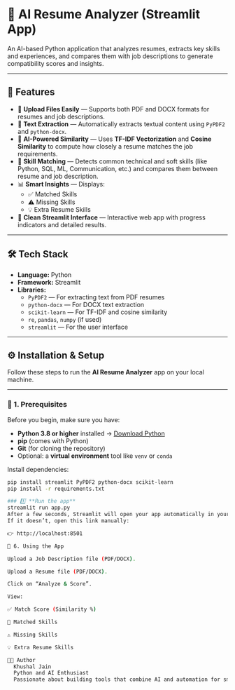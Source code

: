 # 🧠 AI Resume Analyzer (Streamlit App)

An AI-based Python application that analyzes resumes, extracts key skills and experiences, and compares them with job descriptions to generate compatibility scores and insights.

---

## 🚀 Features

- 📄 **Upload Files Easily** — Supports both PDF and DOCX formats for resumes and job descriptions.  
- 🧩 **Text Extraction** — Automatically extracts textual content using `PyPDF2` and `python-docx`.  
- 🤖 **AI-Powered Similarity** — Uses **TF-IDF Vectorization** and **Cosine Similarity** to compute how closely a resume matches the job requirements.  
- 🧠 **Skill Matching** — Detects common technical and soft skills (like Python, SQL, ML, Communication, etc.) and compares them between resume and job description.  
- 📊 **Smart Insights** — Displays:
  - ✅ Matched Skills  
  - ⚠️ Missing Skills  
  - 💡 Extra Resume Skills  
- 🧾 **Clean Streamlit Interface** — Interactive web app with progress indicators and detailed results.

---

## 🛠️ Tech Stack

- **Language:** Python  
- **Framework:** Streamlit  
- **Libraries:**
  - `PyPDF2` — For extracting text from PDF resumes  
  - `python-docx` — For DOCX text extraction  
  - `scikit-learn` — For TF-IDF and cosine similarity  
  - `re`, `pandas`, `numpy` (if used)  
  - `streamlit` — For the user interface  

---

## ⚙️ Installation & Setup

Follow these steps to run the **AI Resume Analyzer** app on your local machine.

---

### 🧩 1. Prerequisites

Before you begin, make sure you have:

- **Python 3.8 or higher** installed → [Download Python](https://www.python.org/downloads/)  
- **pip** (comes with Python)  
- **Git** (for cloning the repository)  
- Optional: a **virtual environment** tool like `venv` or `conda`

Install dependencies:
```bash
pip install streamlit PyPDF2 python-docx scikit-learn
pip install -r requirements.txt

### 1️⃣ **Run the app**
streamlit run app.py
After a few seconds, Streamlit will open your app automatically in your browser.
If it doesn’t, open this link manually:

👉 http://localhost:8501

🧠 6. Using the App

Upload a Job Description file (PDF/DOCX).

Upload a Resume file (PDF/DOCX).

Click on “Analyze & Score”.

View:

✅ Match Score (Similarity %)

🧩 Matched Skills

⚠️ Missing Skills

💡 Extra Resume Skills

👨‍💻 Author
  Khushal Jain
  Python and AI Enthusiast
  Passionate about building tools that combine AI and automation for smarter solutions to manual work
